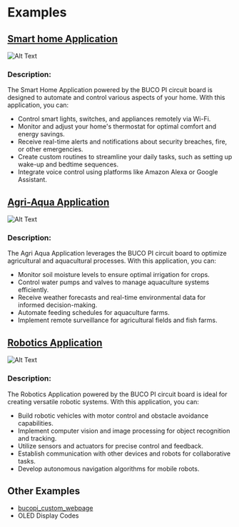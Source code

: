 # Examples

## [Smart home Application](https://github.com/MJBeltran13/BUCO_PI/tree/main/2_examples/1_bucopi_bme280_and_blinking_led)
![Alt Text](https://cdn.pixabay.com/photo/2019/04/03/12/04/home-4100193_1280.jpg)

### Description:
The Smart Home Application powered by the BUCO PI circuit board is designed to automate and control various aspects of your home. With this application, you can:

- Control smart lights, switches, and appliances remotely via Wi-Fi.
- Monitor and adjust your home's thermostat for optimal comfort and energy savings.
- Receive real-time alerts and notifications about security breaches, fire, or other emergencies.
- Create custom routines to streamline your daily tasks, such as setting up wake-up and bedtime sequences.
- Integrate voice control using platforms like Amazon Alexa or Google Assistant.

## [Agri-Aqua Application](https://github.com/MJBeltran13/BUCO_PI/tree/main/2_examples/2_bucopi_relay_control)
![Alt Text](https://cdn.vectorstock.com/i/1000x1000/02/25/smart-greenhouses-agricultural-robots-cartoon-vector-25160225.webp)
### Description:
The Agri Aqua Application leverages the BUCO PI circuit board to optimize agricultural and aquacultural processes. With this application, you can:

- Monitor soil moisture levels to ensure optimal irrigation for crops.
- Control water pumps and valves to manage aquaculture systems efficiently.
- Receive weather forecasts and real-time environmental data for informed decision-making.
- Automate feeding schedules for aquaculture farms.
- Implement remote surveillance for agricultural fields and fish farms.


## [Robotics Application](https://github.com/MJBeltran13/BUCO_PI/tree/main/2_examples/3_bucopi_and_arduino_communication_via_sda_scl)
![Alt Text](https://karakuri.com/assets/media/designs/uploads/sections/articlecomponent/1225x689/ai-and-iot-070803-357177.jpg)
### Description:
The Robotics Application powered by the BUCO PI circuit board is ideal for creating versatile robotic systems. With this application, you can:

- Build robotic vehicles with motor control and obstacle avoidance capabilities.
- Implement computer vision and image processing for object recognition and tracking.
- Utilize sensors and actuators for precise control and feedback.
- Establish communication with other devices and robots for collaborative tasks.
- Develop autonomous navigation algorithms for mobile robots.

## Other Examples
- [bucopi_custom_webpage](https://github.com/MJBeltran13/BUCO_PI/tree/main/2_examples/bucopi-custom-webpage)
- OLED Display Codes